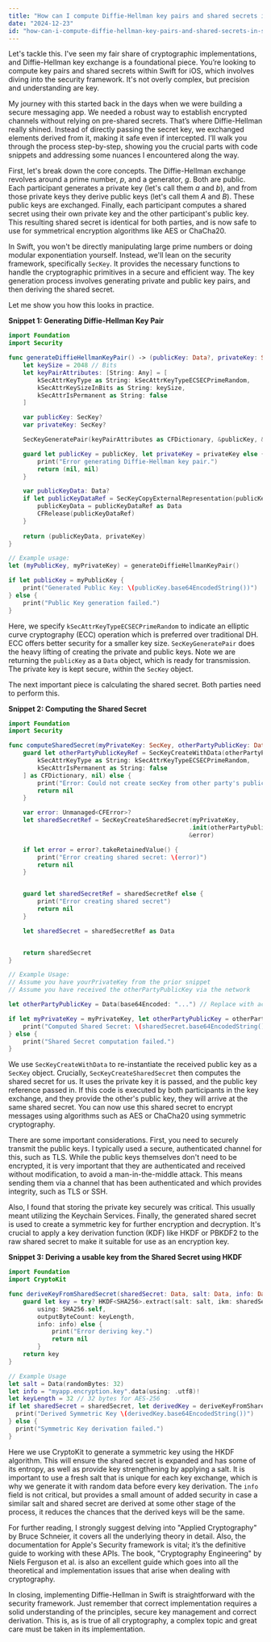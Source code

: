 ```yaml
---
title: "How can I compute Diffie-Hellman key pairs and shared secrets in Swift for iOS?"
date: "2024-12-23"
id: "how-can-i-compute-diffie-hellman-key-pairs-and-shared-secrets-in-swift-for-ios"
---
```


Let's tackle this. I've seen my fair share of cryptographic implementations, and Diffie-Hellman key exchange is a foundational piece. You’re looking to compute key pairs and shared secrets within Swift for iOS, which involves diving into the security framework. It's not overly complex, but precision and understanding are key.

My journey with this started back in the days when we were building a secure messaging app. We needed a robust way to establish encrypted channels without relying on pre-shared secrets. That’s where Diffie-Hellman really shined. Instead of directly passing the secret key, we exchanged elements derived from it, making it safe even if intercepted. I’ll walk you through the process step-by-step, showing you the crucial parts with code snippets and addressing some nuances I encountered along the way.

First, let's break down the core concepts. The Diffie-Hellman exchange revolves around a prime number, *p*, and a generator, *g*. Both are public. Each participant generates a private key (let's call them *a* and *b*), and from those private keys they derive public keys (let's call them *A* and *B*). These public keys are exchanged. Finally, each participant computes a shared secret using their own private key and the other participant's public key. This resulting shared secret is identical for both parties, and is now safe to use for symmetrical encryption algorithms like AES or ChaCha20.

In Swift, you won't be directly manipulating large prime numbers or doing modular exponentiation yourself. Instead, we'll lean on the security framework, specifically `SecKey`. It provides the necessary functions to handle the cryptographic primitives in a secure and efficient way. The key generation process involves generating private and public key pairs, and then deriving the shared secret.

Let me show you how this looks in practice.

**Snippet 1: Generating Diffie-Hellman Key Pair**

```swift
import Foundation
import Security

func generateDiffieHellmanKeyPair() -> (publicKey: Data?, privateKey: SecKey?) {
    let keySize = 2048 // Bits
    let keyPairAttributes: [String: Any] = [
        kSecAttrKeyType as String: kSecAttrKeyTypeECSECPrimeRandom,
        kSecAttrKeySizeInBits as String: keySize,
        kSecAttrIsPermanent as String: false
    ]

    var publicKey: SecKey?
    var privateKey: SecKey?

    SecKeyGeneratePair(keyPairAttributes as CFDictionary, &publicKey, &privateKey)

    guard let publicKey = publicKey, let privateKey = privateKey else {
        print("Error generating Diffie-Hellman key pair.")
        return (nil, nil)
    }

    var publicKeyData: Data?
    if let publicKeyDataRef = SecKeyCopyExternalRepresentation(publicKey, nil) {
        publicKeyData = publicKeyDataRef as Data
        CFRelease(publicKeyDataRef)
    }
    
    return (publicKeyData, privateKey)
}

// Example usage:
let (myPublicKey, myPrivateKey) = generateDiffieHellmanKeyPair()

if let publicKey = myPublicKey {
    print("Generated Public Key: \(publicKey.base64EncodedString())")
} else {
    print("Public Key generation failed.")
}


```

Here, we specify `kSecAttrKeyTypeECSECPrimeRandom` to indicate an elliptic curve cryptography (ECC) operation which is preferred over traditional DH. ECC offers better security for a smaller key size.  `SecKeyGeneratePair` does the heavy lifting of creating the private and public keys. Note we are returning the `publicKey` as a `Data` object, which is ready for transmission. The private key is kept secure, within the `SecKey` object.

The next important piece is calculating the shared secret. Both parties need to perform this.

**Snippet 2: Computing the Shared Secret**

```swift
import Foundation
import Security

func computeSharedSecret(myPrivateKey: SecKey, otherPartyPublicKey: Data) -> Data? {
    guard let otherPartyPublicKeyRef = SecKeyCreateWithData(otherPartyPublicKey as CFData, [
        kSecAttrKeyType as String: kSecAttrKeyTypeECSECPrimeRandom,
        kSecAttrIsPermanent as String: false
    ] as CFDictionary, nil) else {
        print("Error: Could not create secKey from other party's public key data")
        return nil
    }

    var error: Unmanaged<CFError>?
    let sharedSecretRef = SecKeyCreateSharedSecret(myPrivateKey,
                                                  .init(otherPartyPublicKeyRef),
                                                  &error)

    if let error = error?.takeRetainedValue() {
        print("Error creating shared secret: \(error)")
        return nil
    }


    guard let sharedSecretRef = sharedSecretRef else {
        print("Error creating shared secret")
        return nil
    }

    let sharedSecret = sharedSecretRef as Data


    return sharedSecret
}

// Example Usage:
// Assume you have yourPrivateKey from the prior snippet
// Assume you have received the otherPartyPublicKey via the network

let otherPartyPublicKey = Data(base64Encoded: "...") // Replace with actual data from other party

if let myPrivateKey = myPrivateKey, let otherPartyPublicKey = otherPartyPublicKey, let sharedSecret = computeSharedSecret(myPrivateKey: myPrivateKey, otherPartyPublicKey: otherPartyPublicKey){
    print("Computed Shared Secret: \(sharedSecret.base64EncodedString())")
} else {
    print("Shared Secret computation failed.")
}
```

We use `SecKeyCreateWithData` to re-instantiate the received public key as a `SecKey` object. Crucially, `SecKeyCreateSharedSecret` then computes the shared secret for us. It uses the private key it is passed, and the public key reference passed in. If this code is executed by both participants in the key exchange, and they provide the other's public key, they will arrive at the same shared secret. You can now use this shared secret to encrypt messages using algorithms such as AES or ChaCha20 using symmetric cryptography.

There are some important considerations. First, you need to securely transmit the public keys. I typically used a secure, authenticated channel for this, such as TLS. While the public keys themselves don't need to be encrypted, it is very important that they are authenticated and received without modification, to avoid a man-in-the-middle attack. This means sending them via a channel that has been authenticated and which provides integrity, such as TLS or SSH.

Also, I found that storing the private key securely was critical. This usually meant utilizing the Keychain Services.  Finally, the generated shared secret is used to create a symmetric key for further encryption and decryption. It's crucial to apply a key derivation function (KDF) like HKDF or PBKDF2 to the raw shared secret to make it suitable for use as an encryption key.

**Snippet 3: Deriving a usable key from the Shared Secret using HKDF**

```swift
import Foundation
import CryptoKit

func deriveKeyFromSharedSecret(sharedSecret: Data, salt: Data, info: Data, keyLength: Int) -> Data? {
    guard let key = try? HKDF<SHA256>.extract(salt: salt, ikm: sharedSecret).deriveKey(
        using: SHA256.self,
        outputByteCount: keyLength,
        info: info) else {
            print("Error deriving key.")
            return nil
        }
    return key
}

// Example Usage
let salt = Data(randomBytes: 32)
let info = "myapp.encryption.key".data(using: .utf8)!
let keyLength = 32 // 32 bytes for AES-256
if let sharedSecret = sharedSecret, let derivedKey = deriveKeyFromSharedSecret(sharedSecret: sharedSecret, salt: salt, info: info, keyLength: keyLength) {
  print("Derived Symmetric Key \(derivedKey.base64EncodedString())")
} else {
  print("Symmetric Key derivation failed.")
}

```

Here we use CryptoKit to generate a symmetric key using the HKDF algorithm. This will ensure the shared secret is expanded and has some of its entropy, as well as provide key strengthening by applying a salt. It is important to use a fresh salt that is unique for each key exchange, which is why we generate it with random data before every key derivation. The `info` field is not critical, but provides a small amount of added security in case a similar salt and shared secret are derived at some other stage of the process, it reduces the chances that the derived keys will be the same.

For further reading, I strongly suggest delving into "Applied Cryptography" by Bruce Schneier, it covers all the underlying theory in detail. Also, the documentation for Apple's Security framework is vital; it’s the definitive guide to working with these APIs. The book, "Cryptography Engineering" by Niels Ferguson et al. is also an excellent guide which goes into all the theoretical and implementation issues that arise when dealing with cryptography.

In closing, implementing Diffie-Hellman in Swift is straightforward with the security framework. Just remember that correct implementation requires a solid understanding of the principles, secure key management and correct derivation. This is, as is true of all cryptography, a complex topic and great care must be taken in its implementation.
